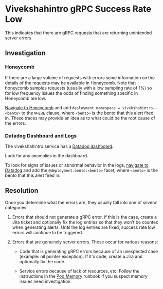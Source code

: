 
<!-- Space: https://outreach-io.atlassian.net/wiki/spaces/SP/overview?homepageId=2320568393 -->
<!-- Parent: Service Documentation 🧊 -->
<!-- Parent: vivekshahintro 🧊 -->
<!-- Parent: vivekshahintro Runbooks 🧊 -->
<!-- Title: vivekshahintro gRPC Success Rate Low 🧊 -->

# Vivekshahintro gRPC Success Rate Low

This indicates that there are gRPC requests that are returning unintended server errors.

<!-- <<Stencil::Block(grpcSuccessRateLowOverview)>> -->

<!-- <</Stencil::Block>> -->

## Investigation

### Honeycomb

If there are a large volume of requests with errors some information on the details of the requests may be available in Honeycomb. Note that honeycomb samples requests (usually with a low sampling rate of 1%) so for low frequency issues the odds of finding something specific in Honeycomb are low.

[Navigate to Honeycomb](https://ui.honeycomb.io/outreach-a0/datasets/outreach?query=%7B%22time_range%22%3A7200%2C%22granularity%22%3A0%2C%22breakdowns%22%3A%5B%22name%22%5D%2C%22calculations%22%3A%5B%7B%22op%22%3A%22P95%22%2C%22column%22%3A%22duration_ms%22%7D%2C%7B%22op%22%3A%22HEATMAP%22%2C%22column%22%3A%22duration_ms%22%7D%5D%2C%22filters%22%3A%5B%7B%22column%22%3A%22app.name%22%2C%22op%22%3A%22%3D%22%2C%22value%22%3A%22vivekshahintro%22%7D%5D%2C%22filter_combination%22%3A%22AND%22%2C%22orders%22%3A%5B%7B%22column%22%3A%22duration_ms%22%2C%22op%22%3A%22P95%22%2C%22order%22%3A%22descending%22%7D%5D%2C%22havings%22%3A%5B%5D%2C%22limit%22%3A1000%7D) 
and add `deployment.namespace = vivekshahintro--<bento>` to the `WHERE` clause, where `<bento>` is the bento that
this alert fired in. These traces may provide an idea as to what could be the root cause of the errors.

<!--- Block(grpcSuccessRateLowHoneycomb)) -->

<!--- EndBlock(grpcSuccessRateLowHoneycomb)) -->

### Datadog Dashboard and Logs

The vivekshahintro service has a [Datadog dashboard](). 

Look for any anomalies in the dashboard.

To look for signs of issues or abnormal behavior in the logs, [navigate to Datadog](https://app.datadoghq.com/logs?query=service%3Avivekshahintro%20status%3Aerror) and
add the `@deployment.bento:<bento>` facet, where `<bento>` is the bento that this alert fired in.

<!-- <<Stencil::Block(grpcSuccessRateLowDatadog)>> -->

<!-- <</Stencil::Block>> -->


<!--- Block(grpcSuccessRateLowInvestigation)) -->

<!--- EndBlock(grpcSuccessRateLowInvestigation)) -->

## Resolution

Once you determine what the errors are, they usually fall into one of several categories:

1. Errors that should not generate a gRPC error. If this is the case, create a Jira ticket and optionally fix the log entries so that they won’t be counted when generating alerts. Until the log entries are fixed, success rate low errors will continue to be triggered.

2. Errors that are genuinely server errors. These occur for various reasons:

   - Code that is generating gRPC errors because of an unexpected case (example: nil pointer exception). If it's code, create a Jira and optionally fix the code.

   - Service errors because of lack of resources, etc. Follow the instructions in the [Pod Memory](/documentation/runbooks/pod-memory.md) runbook if you suspect memory issues need investigation.

<!-- <<Stencil::Block(grpcSuccessRateLowResolution)>> -->

<!-- <</Stencil::Block>> -->

<!-- <<Stencil::Block(grpcSuccessRateLowExtra)>> -->

<!-- <</Stencil::Block>> -->
